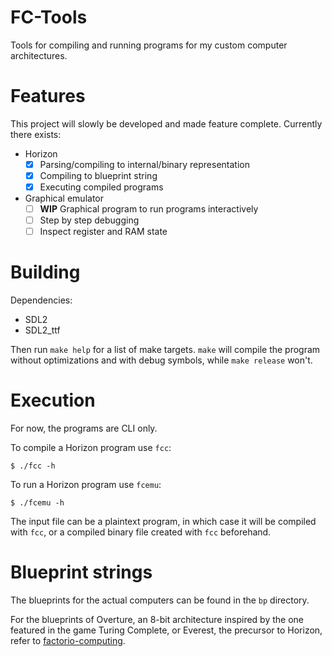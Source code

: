 # FC-Tools
Tools for compiling and running programs for my custom computer architectures.

# Features
This project will slowly be developed and made feature complete.
Currently there exists:
- Horizon
    - [x] Parsing/compiling to internal/binary representation
    - [x] Compiling to blueprint string
    - [x] Executing compiled programs
- Graphical emulator
    - [ ] **WIP** Graphical program to run programs interactively
    - [ ] Step by step debugging
    - [ ] Inspect register and RAM state

# Building
Dependencies:
- SDL2
- SDL2_ttf

Then run `make help` for a list of make targets. `make` will compile the program without optimizations
and with debug symbols, while `make release` won't.

# Execution
For now, the programs are CLI only.

To compile a Horizon program use `fcc`:
```shell
$ ./fcc -h
```

To run a Horizon program use `fcemu`:
```shell
$ ./fcemu -h
```
The input file can be a plaintext program, in which case it will be compiled with `fcc`, or a compiled
binary file created with `fcc` beforehand.

# Blueprint strings
The blueprints for the actual computers can be found in the `bp` directory.

For the blueprints of Overture, an 8-bit architecture inspired by the one featured in the game Turing Complete,
or Everest, the precursor to Horizon, refer to
[factorio-computing](https://github.com/giodueck/factorio-computing).
